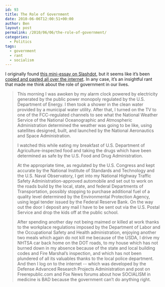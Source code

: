 ```yaml
---
id: 93
title: The Role of Government
date: 2010-06-06T12:00:51+00:00
author: Ben
layout: post
permalink: /2010/06/06/the-role-of-government/
categories:
  - Politics
tags:
  - government
  - rant
  - socialism
---
```

I originally found [this mini-essay on Slashdot](http://news.slashdot.org/comments.pl?sid=1619784&cid=31858860), but it seems like it&#8217;s been [copied and pasted all over the internet](http://www.google.com/search?hl=en&client=safari&rls=en&q=This+morning+I+was+awoken+by+my+alarm+clock+powered+by+electricity+generated+by+the+public+power+monopoly+regulated+by+the+U.S.+Department+of+Energy.+I+then+took+a+shower+in+the+clean+water+provided+by+a+municipal+water+utility.+After+that%2C+I+turned+on+the+TV+to+one+of+the+FCC-regulated+channels+to+see&aq=f&aqi=&aql=&oq=&gs_rfai=). In any case, it&#8217;s an insightful rant that made me think about the role of government in our lives. 

<blockquote cite="http://news.slashdot.org/comments.pl?sid=1619784&#038;cid=31858860">
  <p>
    This morning I was awoken by my alarm clock powered by electricity generated by the public power monopoly regulated by the U.S. Department of Energy. I then took a shower in the clean water provided by a municipal water utility. After that, I turned on the TV to one of the FCC-regulated channels to see what the National Weather Service of the National Oceanographic and Atmospheric Administration determined the weather was going to be like, using satellites designed, built, and launched by the National Aeronautics and Space Administration.
  </p>
  
  <p>
    I watched this while eating my breakfast of U.S. Department of Agriculture-inspected food and taking the drugs which have been determined as safe by the U.S. Food and Drug Administration.
  </p>
  
  <p>
    At the appropriate time, as regulated by the U.S. Congress and kept accurate by the National Institute of Standards and Technology and the U.S. Naval Observatory, I get into my National Highway Traffic Safety Administration-approved automobile and set out to work on the roads build by the local, state, and federal Departments of Transportation, possibly stopping to purchase additional fuel of a quality level determined by the Environmental Protection Agency, using legal tender issued by the Federal Reserve Bank. On the way out the door I deposit any mail I have to be sent out via the U.S. Postal Service and drop the kids off at the public school.
  </p>
  
  <p>
    After spending another day not being maimed or killed at work thanks to the workplace regulations imposed by the Department of Labor and the Occupational Safety and Health administration, enjoying another two meals which again do not kill me because of the USDA, I drive my NHTSA car back home on the DOT roads, to my house which has not burned down in my absence because of the state and local building codes and Fire Marshal&#8217;s inspection, and which has not been plundered of all its valuables thanks to the local police department. And then I log on to the internet -- which was developed by the Defense Advanced Research Projects Administration and post on Freerepublic.com and Fox News forums about how SOCIALISM in medicine is BAD because the government can&#8217;t do anything right.
  </p>
</blockquote>
